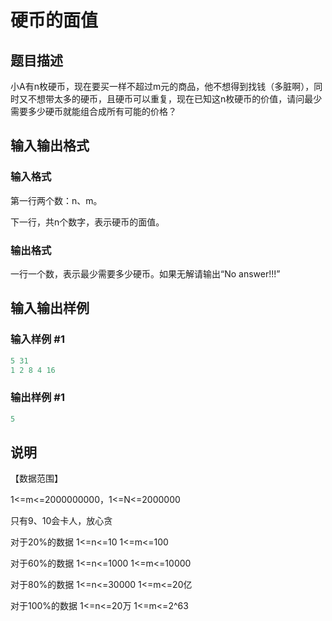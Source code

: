 # 硬币的面值

## 题目描述

小A有n枚硬币，现在要买一样不超过m元的商品，他不想得到找钱（多脏啊），同时又不想带太多的硬币，且硬币可以重复，现在已知这n枚硬币的价值，请问最少需要多少硬币就能组合成所有可能的价格？

## 输入输出格式

### 输入格式

第一行两个数：n、m。

下一行，共n个数字，表示硬币的面值。

### 输出格式

一行一个数，表示最少需要多少硬币。如果无解请输出“No answer!!!”

## 输入输出样例

### 输入样例 #1

```cpp
5 31
1 2 8 4 16

```
### 输出样例 #1

```cpp
5

```
## 说明

【数据范围】

1<=m<=2000000000，1<=N<=2000000

只有9、10会卡人，放心贪

对于20%的数据 1<=n<=10 1<=m<=100

对于60%的数据 1<=n<=1000 1<=m<=10000

对于80%的数据 1<=n<=30000 1<=m<=20亿

对于100%的数据 1<=n<=20万 1<=m<=2^63

